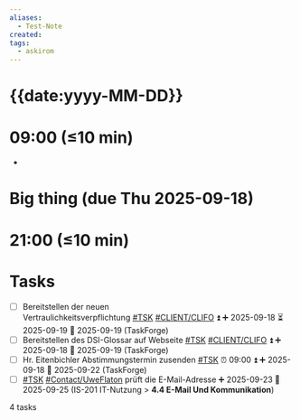```yaml
---
aliases:
  - Test-Note
created:
tags:
  - askirom
---
```

# {{date:yyyy-MM-DD}}
# 09:00 (≤10 min)
- 

# Big thing (due Thu 2025-09-18)



# 21:00 (≤10 min)



# Tasks
- [ ] Bereitstellen der neuen Vertraulichkeitsverpflichtung [#TSK](app://obsidian.md/index.html#TSK) [#CLIENT/CLIFO](app://obsidian.md/index.html#CLIENT/CLIFO) ⏫ ➕ 2025-09-18 ⏳ 2025-09-19 📅 2025-09-19 (TaskForge)[](app://obsidian.md/index.html# "Edit task")
- [ ] Bereitstellen des DSI-Glossar auf Webseite [#TSK](app://obsidian.md/index.html#TSK) [#CLIENT/CLIFO](app://obsidian.md/index.html#CLIENT/CLIFO) ⏫ ➕ 2025-09-18 📅 2025-09-19 (TaskForge)[](app://obsidian.md/index.html# "Edit task")
- [ ] Hr. Eitenbichler Abstimmungstermin zusenden [#TSK](app://obsidian.md/index.html#TSK) ⏰ 09:00 ⏫ ➕ 2025-09-18 📅 2025-09-22 (TaskForge)[](app://obsidian.md/index.html# "Edit task")
- [ ] [#TSK](app://obsidian.md/index.html#TSK) [#Contact/UweFlaton](app://obsidian.md/index.html#Contact/UweFlaton) prüft die E-Mail-Adresse ➕ 2025-09-23 📅 2025-09-25 (IS-201 IT-Nutzung > **4.4 E-Mail Und Kommunikation**)[](app://obsidian.md/index.html# "Edit task")

4 tasks